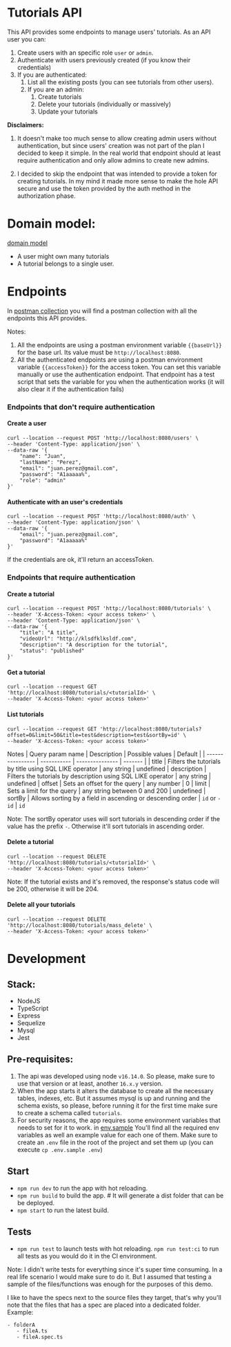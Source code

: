 # Tutorials API

This API provides some endpoints to manage users' tutorials. As an API user you can:

1. Create users with an specific role `user` or `admin`.
2. Authenticate with users previously created (if you know their credentials)
3. If you are authenticated:
   1. List all the existing posts (you can see tutorials from other users).
   2. If you are an admin:
      1. Create tutorials
      2. Delete your tutorials (individually or massively)
      3. Update your tutorials

<b>Disclaimers:</b>

1. It doesn't make too much sense to allow creating admin users without authentication, but since users' creation was not part of the plan I decided to keep it simple. In the real world that endpoint should at least require authentication and only allow admins to create new admins.

2. I decided to skip the endpoint that was intended to provide a token for creating tutorials. In my mind it made more sense to make the hole API secure and use the token provided by the auth method in the authorization phase.

# Domain model:

[domain model](https://user-images.githubusercontent.com/18520314/171967440-9d442689-c878-4477-b333-0c5406322892.png)

- A user might own many tutorials
- A tutorial belongs to a single user.

# Endpoints

In [postman collection](./postman-collection/tutorials-api.postman_collection.json) you will find a postman collection with all the endpoints this API provides.

Notes:

1. All the endpoints are using a postman environment variable `{{baseUrl}}` for the base url. Its value must be `http://localhost:8080`.
2. All the authenticated endpoints are using a postman environment variable `{{accessToken}}` for the access token. You can set this variable manually or use the authentication endpoint. That endpoint has a test script that sets the variable for you when the authentication works (it will also clear it if the authentication fails)

### Endpoints that don't require authentication

#### Create a user

```
curl --location --request POST 'http://localhost:8080/users' \
--header 'Content-Type: application/json' \
--data-raw '{
    "name": "Juan",
    "lastName": "Perez",
    "email": "juan.perez@gmail.com",
    "password": "A1aaaaa%",
    "role": "admin"
}'
```

#### Authenticate with an user's credentials

```
curl --location --request POST 'http://localhost:8080/auth' \
--header 'Content-Type: application/json' \
--data-raw '{
    "email": "juan.perez@gmail.com",
    "password": "A1aaaaa%"
}'
```

If the credentials are ok, it'll return an accessToken.

### Endpoints that require authentication

#### Create a tutorial

```
curl --location --request POST 'http://localhost:8080/tutorials' \
--header 'X-Access-Token: <your access token>' \
--header 'Content-Type: application/json' \
--data-raw '{
    "title": "A title",
    "videoUrl": "http://klsdfklksldf.com",
    "description": "A description for the tutorial",
    "status": "published"
}'
```

#### Get a tutorial

```
curl --location --request GET 'http://localhost:8080/tutorials/<tutorialId>' \
--header 'X-Access-Token: <your access token>'
```

#### List tutorials

```
curl --location --request GET 'http://localhost:8080/tutorials?offset=0&limit=50&title=test&description=test&sortBy=id' \
--header 'X-Access-Token: <your access token>'
```

Notes
| Query param name | Description | Possible values | Default |
| ---------------- | ----------- | --------------- | ------- |
| title | Filters the tutorials by title using SQL LIKE operator | any string | undefined
| description | Filters the tutorials by description using SQL LIKE operator | any string | undefined
| offset | Sets an offset for the query | any number | 0
| limit | Sets a limit for the query | any string between 0 and 200 | undefined
| sortBy | Allows sorting by a field in ascending or descending order | `id` or `-id` | `id`

Note: The sortBy operator uses will sort tutorials in descending order if the value has the prefix `-`. Otherwise it'll sort tutorials in ascending order.

#### Delete a tutorial

```
curl --location --request DELETE 'http://localhost:8080/tutorials/<tutorialId>' \
--header 'X-Access-Token: <your access token>'
```

Note: If the tutorial exists and it's removed, the response's status code will be 200, otherwise it will be 204.

#### Delete all your tutorials

```
curl --location --request DELETE 'http://localhost:8080/tutorials/mass_delete' \
--header 'X-Access-Token: <your access token>'
```

# Development

## Stack:

- NodeJS
- TypeScript
- Express
- Sequelize
- Mysql
- Jest

## Pre-requisites:

1. The api was developed using node `v16.14.0`. So please, make sure to use that version or at least, another `16.x.y` version.
2. When the app starts it alters the database to create all the necessary tables, indexes, etc. But it assumes mysql is up and running and the schema exists, so please, before running it for the first time make sure to create a schema called `tutorials`.
3. For security reasons, the app requires some environment variables that needs to set for it to work. in [env.sample](/.env.sample) You'll find all the required env variables as well an example value for each one of them. Make sure to create an `.env` file in the root of the project and set them up (you can execute `cp .env.sample .env`)

## Start

- `npm run dev` to run the app with hot reloading.
- `npm run build` to build the app. # It will generate a dist folder that can be be deployed.
- `npm start` to run the latest build.

## Tests

- `npm run test` to launch tests with hot reloading.
  `npm run test:ci` to run all tests as you would do it in the CI environment.

Note: I didn't write tests for everything since it's super time consuming. In a real life scenario I would make sure to do it. But I assumed that testing a sample of the files/functions was enough for the purposes of this demo.

I like to have the specs next to the source files they target, that's why you'll note that the files that has a spec are placed into a dedicated folder. Example:

```
- folderA
   - fileA.ts
   - fileA.spec.ts
```
